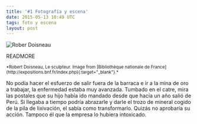 ```yaml
---
title: '#1 Fotografía y escena'
date: 2015-05-13 10:49 UTC
tags: foto y escena
layout: post
---
```

![Rober Doisneau](/2015-foto/robert-doisneau-le-sculpteur.jpg "Rober Doisneau")

READMORE

<small> 
*Robert Doisneau, Le sculpteur. Image from [Bibliothèque nationale de France](http://expositions.bnf.fr/index.php){:target="_blank"}.*
</small>

No podía hacer el esfuerzo de salir fuera de la barraca e ir a la mina de oro a trabajar, la enfermedad estaba muy  avanzada. 
Tumbado en  el catre,  mira las postales que su hijo había ido mandado desde que hacía un año salió de Perú. 
Si llegaba a tiempo podría abrazarle y darle el trozo de mineral cogido de la pila de lixivación, el sabía como transformarlo. 
Quizás no aprobaría su acción. Tampoco él que la empresa lo hubiera intoxicado. 

